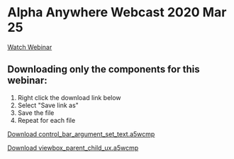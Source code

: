 # Alpha Anywhere Webcast 2020 Mar 25

[Watch Webinar](https://youtu.be/CZf5lPf-ucc)

## Downloading only the components for this webinar:

1. Right click the download link below
2. Select "Save link as"
3. Save the file
4. Repeat for each file

<a href="https://github.com/alphaanywhere/Alpha-Anywhere-Webinars/raw/master/March%2025%202020/control_bar_argument_set_text.a5wcmp">Download control_bar_argument_set_text.a5wcmp</a>

<a href="https://github.com/alphaanywhere/Alpha-Anywhere-Webinars/raw/master/March%2025%202020/viewbox_parent_child_ux.a5wcmp">Download viewbox_parent_child_ux.a5wcmp</a>
